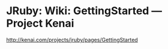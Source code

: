 <!--
id: 1376524899
link: http://kevinisom.info/post/1376524899/jruby-wiki-gettingstarted-project-kenai
slug: jruby-wiki-gettingstarted-project-kenai
date: Sat Oct 23 2010 12:36:21 GMT+1300 (NZDT)
raw: {"blog_name":"kevinisom","id":1376524899,"post_url":"http://kevinisom.info/post/1376524899/jruby-wiki-gettingstarted-project-kenai","slug":"jruby-wiki-gettingstarted-project-kenai","type":"link","date":"2010-10-22 23:36:21 GMT","timestamp":1287790581,"state":"published","format":"html","reblog_key":"mrBQik47","tags":[],"short_url":"http://tmblr.co/Zw68Yy1I31fZ","highlighted":[],"feed_item":"http://kenai.com/projects/jruby/pages/GettingStarted","from_feed_id":"650234","note_count":0,"title":"JRuby: Wiki: GettingStarted — Project Kenai","url":"http://kenai.com/projects/jruby/pages/GettingStarted","description":""}
publish: 2010-10-023
tags: 
title: JRuby: Wiki: GettingStarted — Project Kenai
-->


JRuby: Wiki: GettingStarted — Project Kenai
===========================================

<http://kenai.com/projects/jruby/pages/GettingStarted>

